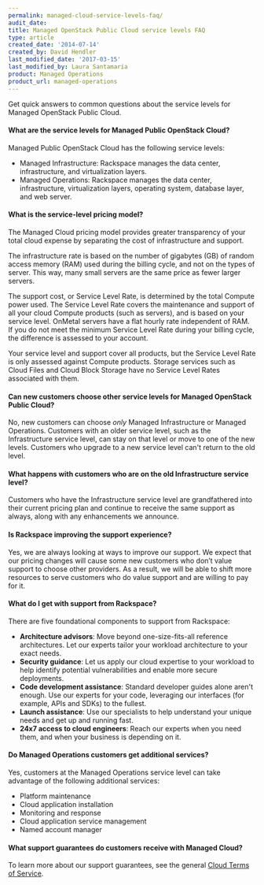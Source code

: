 ```yaml
---
permalink: managed-cloud-service-levels-faq/
audit_date:
title: Managed OpenStack Public Cloud service levels FAQ
type: article
created_date: '2014-07-14'
created_by: David Hendler
last_modified_date: '2017-03-15'
last_modified_by: Laura Santamaria
product: Managed Operations
product_url: managed-operations
---
```


Get quick answers to common questions about the service levels for Managed
OpenStack Public Cloud.

#### What are the service levels for Managed Public OpenStack Cloud?

Managed Public OpenStack Cloud has the following service levels:

-   Managed Infrastructure: Rackspace manages the data center,
    infrastructure, and virtualization layers.
-   Managed Operations: Rackspace manages the data center, infrastructure,
    virtualization layers, operating system, database layer, and web server.

#### What is the service-level pricing model?

The Managed Cloud pricing model provides greater transparency of your total
cloud expense by separating the cost of infrastructure and support.

The infrastructure rate is based on the number of gigabytes (GB) of random
access memory (RAM) used during the billing cycle, and not on the types of
server. This way, many small servers are the same price as fewer larger
servers.

The support cost, or Service Level Rate, is determined by the total Compute
power used. The Service Level Rate covers the maintenance and support of all
your cloud Compute products (such as servers), and is based on your service
level. OnMetal servers have a flat hourly rate independent of RAM. If you do
not meet the minimum Service Level Rate during your billing cycle, the
difference is assessed to your account.

Your service level and support cover all products, but the Service Level Rate
is only assessed against Compute products. Storage services such as Cloud Files
and Cloud Block Storage have no Service Level Rates associated with them.

#### Can new customers choose other service levels for Managed OpenStack Public Cloud?

No, new customers can choose *only* Managed Infrastructure or Managed
Operations. Customers with an older service level, such as the Infrastructure
service level, can stay on that level or move to one of the new levels.
Customers who upgrade to a new service level can't return to the old level.

#### What happens with customers who are on the old Infrastructure service level?

Customers who have the Infrastructure service level are grandfathered into
their current pricing plan and continue to receive the same support as always,
along with any enhancements we announce.

#### Is Rackspace improving the support experience?

Yes, we are always looking at ways to improve our support. We expect that our
pricing changes will cause some new customers who don’t value support to choose
other providers. As a result, we will be able to shift more resources to serve
customers who do value support and are willing to pay for it.

#### What do I get with support from Rackspace?

There are five foundational components to support from Rackspace:

-   **Architecture advisors**: Move beyond one-size-fits-all reference
    architectures. Let our experts tailor your workload architecture to your
    exact needs.
-   **Security guidance**: Let us apply our cloud expertise to your workload to
    help identify potential vulnerabilities and enable more secure deployments.
-   **Code development assistance**: Standard developer guides alone aren't
    enough. Use our experts for your code, leveraging our interfaces (for
    example, APIs and SDKs) to the fullest.
-   **Launch assistance**: Use our specialists to help understand your unique
    needs and get up and running fast.
-   **24x7 access to cloud engineers**: Reach our experts when you need them,
    and when your business is depending on it.

#### Do Managed Operations customers get additional services?

Yes, customers at the Managed Operations service level can take advantage of the
following additional services:

-   Platform maintenance
-   Cloud application installation
-   Monitoring and response
-   Cloud application service management
-   Named account manager

#### What support guarantees do customers receive with Managed Cloud?

To learn more about our support guarantees, see the general
[Cloud Terms of Service](https://www.rackspace.com/information/legal/cloud/tos).

